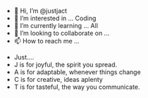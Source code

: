 - 👋 Hi, I’m @justjact
- 👀 I’m interested in ... Coding
- 🌱 I’m currently learning ... All
- 💞️ I’m looking to collaborate on ...
- 📫 How to reach me ...

<!---
justjact/justjact is a ✨ special ✨ repository because its `README.md` (this file) appears on your GitHub profile.
You can click the Preview link to take a look at your changes.
--->
- Just....
- J is for joyful, the spirit you spread.
- A is for adaptable, whenever things change
- C is for creative, ideas aplenty
- T is for tasteful, the way you communicate.

